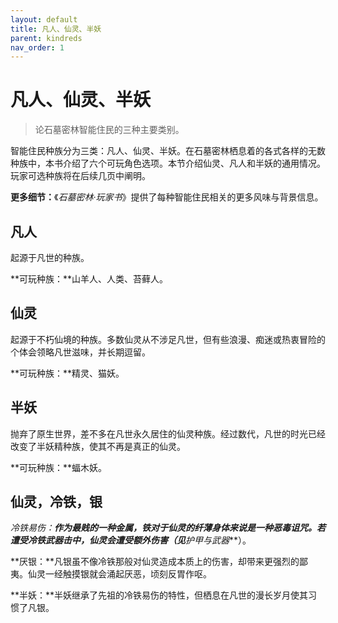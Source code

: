```yaml
---
layout: default
title: 凡人、仙灵、半妖
parent: kindreds
nav_order: 1
---
```


# 凡人、仙灵、半妖

> 论石墓密林智能住民的三种主要类别。

智能住民种族分为三类：凡人、仙灵、半妖。在石墓密林栖息着的各式各样的无数种族中，本书介绍了六个可玩角色选项。本节介绍仙灵、凡人和半妖的通用情况。玩家可选种族将在后续几页中阐明。

**更多细节：**《*石墓密林·玩家书*》提供了每种智能住民相关的更多风味与背景信息。

## 凡人

起源于凡世的种族。

**可玩种族：**山羊人、人类、苔藓人。

## 仙灵

起源于不朽仙境的种族。多数仙灵从不涉足凡世，但有些浪漫、痴迷或热衷冒险的个体会领略凡世滋味，并长期逗留。

**可玩种族：**精灵、猫妖。

## 半妖

抛弃了原生世界，差不多在凡世永久居住的仙灵种族。经过数代，凡世的时光已经改变了半妖精种族，使其不再是真正的仙灵。

**可玩种族：**蝠木妖。

## 仙灵，冷铁，银

**冷铁易伤：**作为最贱的一种金属，铁对于仙灵的纤薄身体来说是一种恶毒诅咒。若遭受冷铁武器击中，仙灵会遭受额外伤害（见***护甲与武器***）。

**厌银：**凡银虽不像冷铁那般对仙灵造成本质上的伤害，却带来更强烈的鄙夷。仙灵一经触摸银就会涌起厌恶，顷刻反胃作呕。

**半妖：**半妖继承了先祖的冷铁易伤的特性，但栖息在凡世的漫长岁月使其习惯了凡银。
